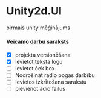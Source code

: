 # Unity2d.UI
pirmais unity mēģinājums
#### Veicamo darbu saraksts
- [x] projekta versionēšana
- [x] ievietot teksta logu
- [ ] ievietot ček box
- [ ] Nodrošināt radio pogas darbību
- [ ] Ievietos izkrītošana sarakstu
- [ ] pievienot adio failus
